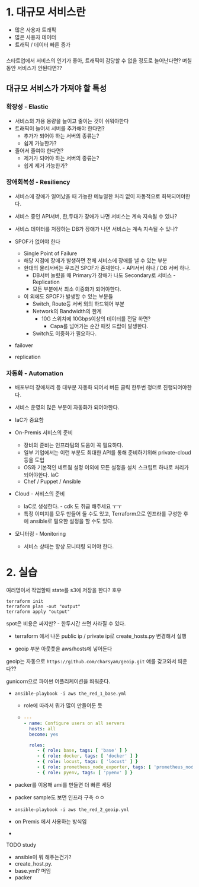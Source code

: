 # 1. 대규모 서비스란

* 많은 사용자 트래픽
* 많은 사용자 데이터
* 트래픽 / 데이터 빠른 증가

### 

스타트업에서 서비스의 인기가 좋아, 트래픽이 감당할 수 없을 정도로 늘어난다면? 며칠동안 서비스가 안된다면??

## 대규모 서비스가 가져야 할 특성

### 확장성 - Elastic

* 서비스의 가용 용량을 늘이고 줄이는 것이 쉬워야한다
* 트래픽이 늘어서 서버를 추가해야 한다면?
  * 추가가 되어야 하는 서버의 종류는?
  * 쉽게 가능한가?
* 줄어서 줄여야 한다면?
  * 제거가 되어야 하는 서버의 종류는?
  * 쉽게 제거 가능한가?

### 장애회복성 - Resiliency

* 서비스에 장애가 일어났을 때 가능한 메뉴얼한 처리 없이 자동적으로 회복되어야한다.
* 서비스 중인 API서버, 한,두대가 장애가 나면 서비스는 계속 지속될 수 있나?
* 서비스 데이터를 저장하는 DB가 장애가 나면 서비스는 계속 지속될 수 있나?
* SPOF가 없어야 한다
  * Single Point of Failure
  * 해당 지점에 장애가 발생하면 전체 서비스에 장애를 낼 수 있는 부분
  * 한대의 물리서버는 무조건 SPOF가 존재한다. - API서버 하나 / DB 서버 하나.
    * DB서버 늘렸을 때 Primary가 장애가 나도 Secondary로 서비스 - Replication
    * 모든 부분에서 최소 이중화가 되어야한다.
  * 이 외에도 SPOF가 발생할 수 있는 부분들
    * Switch, Route등 서버 외의 하드웨어 부분
    * Network의 Bandwidth의 한계
      * 10G 스위치에 10Gbps이상의 데이터를 전달 하면?
        * Capa를 넘어가는 순간 패킷 드랍이 발생한다.
    * Switch도 이중화가 필요하다.

* failover
* replication

### 자동화 - Automation

* 배포부터 장애처리 등 대부분 자동화 되어서 버튼 클릭 한두번 정더로 진행되어야한다.
* 서비스 운영의 많은 부분이 자동화가 되어야한다.
* IaC가 중요함
* On-Premis 서비스의 준비
  * 장비의 준비는 인프라팀의 도움이 꼭 필요하다.
  * 일부 기업에서는 이런 부분도 최대한 API를 통해 준비하기위해 private-cloud등을 도입
  * OS와 기본적인 네트웤 설정 이외에 모든 설정을 설치 스크립트 하나로 처리가 되어야한다. IaC
  * Chef / Puppet / Ansible

* Cloud - 서비스의 준비

  * IaC로 생성한다. - cdk 도 취급 해주세요 ㅜㅜ
  * 특정 이미지를 모두 만들어 둘 수도 있고, Terraform으로 인프라를 구성한 후에 ansible로 필요한 설정을 할 수도 있다.

  

* 모니터링 - Monitoring
  * 서비스 상태는 항상 모니터링 되어야 한다.

# 2. 실습

여러명이서 작업할때 state를 s3에 저장을 한다? 호우



```
terraform init
terraform plan -out "output"
terraform apply "output"
```



spot은 비용은 싸지만? - 한두시간 쓰면 사라질 수 있다.



* terraform 에서 나온 public ip / private ip로 create_hosts.py 변경해서 실행

* geoip 부분 아웃풋을 aws/hosts에 넣어둔다

geoip는 자동으로 `https://github.com/charsyam/geoip.git`  얘를 갖고와서 띄운다??

gunicorn으로 파이썬 어플리케이션을 띄워준다.

* ```
  ansible-playbook -i aws the_red_1_base.yml       
  ```

  * role에 따라서 뭐가 많이 만들어둔 듯

  * ```yaml
    ---
    - name: Configure users on all servers
      hosts: all
      become: yes
    
      roles:
         - { role: base, tags: [ 'base' ] }
         - { role: docker, tags: [ 'docker' ] }
         - { role: locust, tags: [ 'locust' ] }
         - { role: prometheus_node_exporter, tags: [ 'prometheus_node_exporter' ] }
         - { role: pyenv, tags: [ 'pyenv' ] }
    
    ```

* packer를 이용해 ami를 만들면 더 빠른 세팅

* packer sample도 보면 인프라 구축 ㅇㅇ

* ```
  ansible-playbook -i aws the_red_2_geoip.yml                 
  ```

* on Premis 에서 사용하는 방식임

* 





TODO study

* ansible이 뭐 해주는건가?
* create_host.py.
* base.yml? 머임
* packer





















